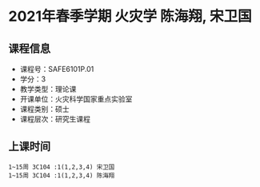 # 2021年春季学期 火灾学 陈海翔, 宋卫国






## 课程信息

- 课程号：SAFE6101P.01
- 学分：3
- 教学类型：理论课
- 开课单位：火灾科学国家重点实验室
- 课程类别：硕士
- 课程层次：研究生课程

## 上课时间

```
1~15周 3C104 :1(1,2,3,4) 宋卫国
1~15周 3C104 :1(1,2,3,4) 陈海翔
```

